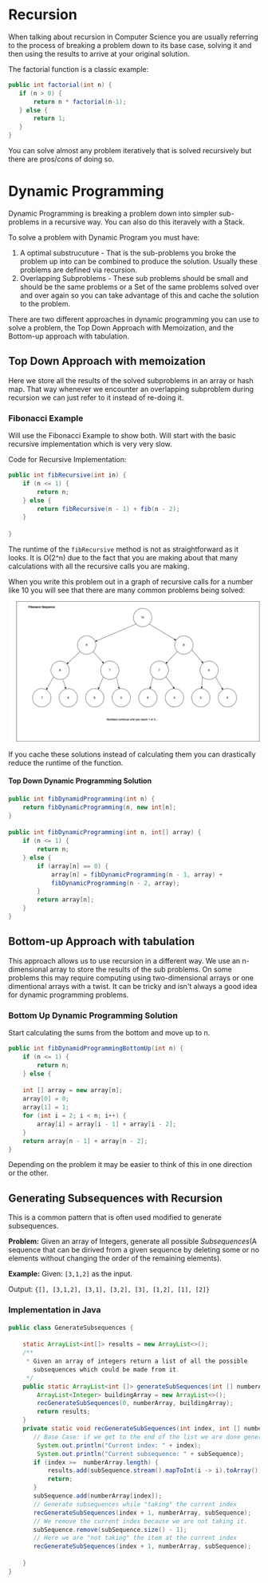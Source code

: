 # Recursion

When talking about recursion in Computer Science you are usually referring to
the process of breaking a problem down to its base case, solving it and then
using the results to arrive at your original solution. 

The factorial function is a classic example: 
```java
public int factorial(int n) {
   if (n > 0) {
       return n * factorial(n-1);
   } else {
       return 1;
   }
}
```

You can solve almost any problem iteratively that is solved recursively but
there are pros/cons of doing so. 

# Dynamic Programming
Dynamic Programming is breaking a problem down into simpler sub-problems in a
recursive way. You can also do this iteravely with a Stack. 

To solve a problem with Dynamic Program you must have: 
1. A optimal substrucuture - That is the sub-problems you broke the problem up
   into can be combined to produce the solution. Usually these problems are
   defined via recursion. 
2. Overlapping Subproblems - These sub problems should be small and should be
   the same problems or a Set of the same problems solved over and over again
   so you can take advantage of this and cache the solution to the problem. 

There are two different approaches in dynamic programming you can use to solve
a problem, the Top Down Approach with Memoization, and the Bottom-up approach
with tabulation.

## Top Down Approach with memoization
Here we store all the results of the solved subproblems in an array or hash
map. That way whenever we encounter an overlapping subproblem during recursion
we can just refer to it instead of re-doing it.


### Fibonacci Example

Will use the Fibonacci Example to show both. Will start with the basic
recursive implementation which is very very slow.

Code for Recursive Implementation:

```java
public int fibRecursive(int in) {
    if (n <= 1) {
        return n;
    } else {
        return fibRecursive(n - 1) + fib(n - 2);
    }

}
```

The runtime of the `fibRecursive` method is not as straightforward as it looks.
It is O(2^n) due to the fact that you are making about that many calculations
with all the recursive calls you are making. 

When you write this problem out in a graph of recursive calls for a number like
10 you will see that there are many common problems being solved:

![Fibonacci](Fibonacci.png "Fibonacci")

If you cache these solutions instead of calculating them you can drastically
reduce the runtime of the function. 

#### Top Down Dynamic Programming Solution

```java
public int fibDynamidProgramming(int n) {
    return fibDynamicProgramming(n, new int[n];
}

public int fibDynamicProgramming(int n, int[] array) {
    if (n <= 1) {
        return n;
    } else {
        if (array[n] == 0) {
            array[n] = fibDynamicProgramming(n - 1, array) +
            fibDynamicProgramming(n - 2, array);
        } 
        return array[n];
    }
}
```

## Bottom-up Approach with tabulation
This approach allows us to use recursion in a different way. We use an
n-dimensional array to store the results of the sub problems. On some problems
this may require computing using two-dimensional arrays or one dimentional
arrays with a twist. It can be tricky and isn't always a good idea for dynamic
programming problems.

### Bottom Up Dynamic Programming Solution

Start calculating the sums from the bottom and move up to n.

```java
public int fibDynamidProgrammingBottomUp(int n) {
    if (n <= 1) {
        return n;
    } else {

    int [] array = new array[n];
    array[0] = 0;
    array[1] = 1;
    for (int i = 2; i < n; i++) {
        array[i] = array[i - 1] + array[i - 2];
    }
    return array[n - 1] + array[n - 2];
}
```

Depending on the problem it may be easier to think of this in one direction or
the other.

## Generating Subsequences with Recursion
This is a common pattern that is often used modified to generate subsequences.

**Problem:** Given an array of Integers, generate all possible *Subsequences*(A
sequence that can be dirived from a given sequence by deleting some or no
elements without changing the order of the remaining elements). 

**Example:** 
Given: `[3,1,2]` as the input. 

Output: `{[], [3,1,2], [3,1], [3,2], [3], [1,2], [1], [2]}`

### Implementation in Java
```java
public class GenerateSubsequences {

    static ArrayList<int[]> results = new ArrayList<>();
    /**
     * Given an array of integers return a list of all the possible
       subsequences which could be made from it.
     */
    public static ArrayList<int []> generateSubSequences(int [] numberArray) {
        ArrayList<Integer> buildingArray = new ArrayList<>();
        recGenerateSubSequences(0, numberArray, buildingArray);
        return results;
    }
    private static void recGenerateSubSequences(int index, int [] numberArray, ArrayList<Integer> subSequence) {
       // Base Case: if we get to the end of the list we are done generating a new subsequence
        System.out.println("Current index: " + index);
        System.out.println("Current subsequence: " + subSequence);
       if (index >=  numberArray.length) {
           results.add(subSequence.stream().mapToInt(i -> i).toArray());
           return;
       }
       subSequence.add(numberArray[index]);
       // Generate subsequences while "taking" the current index
       recGenerateSubSequences(index + 1, numberArray, subSequence);
       // We remove the current index because we are not taking it.
       subSequence.remove(subSequence.size() - 1);
       // Here we are "not taking" the item at the current index
       recGenerateSubSequences(index + 1, numberArray, subSequence);

    }
}
```
